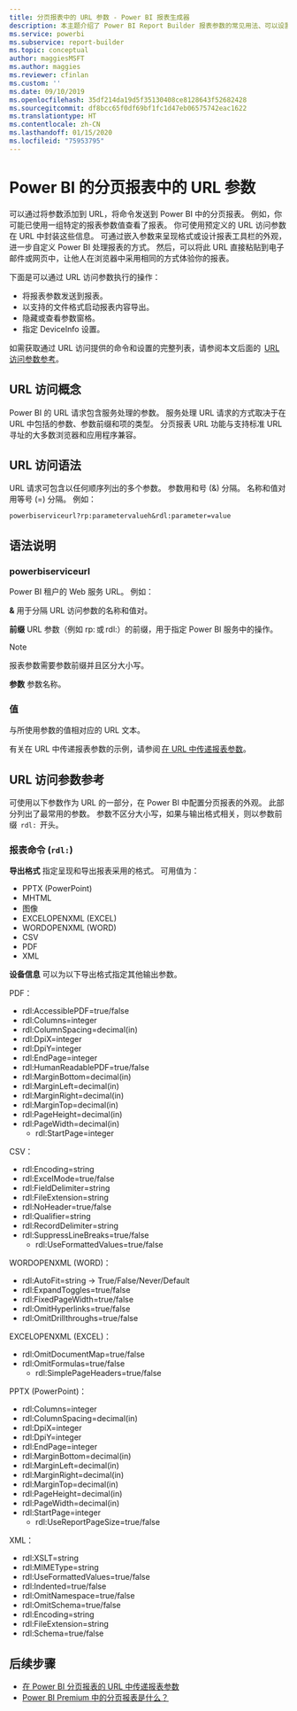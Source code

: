 ```yaml
---
title: 分页报表中的 URL 参数 - Power BI 报表生成器
description: 本主题介绍了 Power BI Report Builder 报表参数的常见用法、可以设置的属性等内容。
ms.service: powerbi
ms.subservice: report-builder
ms.topic: conceptual
author: maggiesMSFT
ms.author: maggies
ms.reviewer: cfinlan
ms.custom: ''
ms.date: 09/10/2019
ms.openlocfilehash: 35df214da19d5f35130408ce8128643f52682428
ms.sourcegitcommit: df8bcc65f0df69bf1fc1d47eb06575742eac1622
ms.translationtype: HT
ms.contentlocale: zh-CN
ms.lasthandoff: 01/15/2020
ms.locfileid: "75953795"
---
```

# <a name="url-parameters-in-paginated-reports-in-power-bi"></a>Power BI 的分页报表中的 URL 参数

可以通过将参数添加到 URL，将命令发送到 Power BI 中的分页报表。 例如，你可能已使用一组特定的报表参数值查看了报表。 你可使用预定义的 URL 访问参数在 URL 中封装这些信息。 可通过嵌入参数来呈现格式或设计报表工具栏的外观，进一步自定义 Power BI 处理报表的方式。 然后，可以将此 URL 直接粘贴到电子邮件或网页中，让他人在浏览器中采用相同的方式体验你的报表。 

下面是可以通过 URL 访问参数执行的操作： 

- 将报表参数发送到报表。 
- 以支持的文件格式启动报表内容导出。 
- 隐藏或查看参数窗格。 
- 指定 DeviceInfo 设置。 

如需获取通过 URL 访问提供的命令和设置的完整列表，请参阅本文后面的  [URL 访问参数参考](#url-access-parameter-reference)。 

## <a name="url-access-concepts"></a>URL 访问概念 

Power BI 的 URL 请求包含服务处理的参数。 服务处理 URL 请求的方式取决于在 URL 中包括的参数、参数前缀和项的类型。 分页报表 URL 功能与支持标准 URL 寻址的大多数浏览器和应用程序兼容。 

## <a name="url-access-syntax"></a>URL 访问语法 

URL 请求可包含以任何顺序列出的多个参数。 参数用和号 (&) 分隔。 名称和值对用等号 (=) 分隔。 例如：

```
powerbiserviceurl?rp:parametervalueh&rdl:parameter=value  
```

## <a name="syntax-description"></a>语法说明 

### <a name="powerbiserviceurl"></a>powerbiserviceurl 

Power BI 租户的 Web 服务 URL。 例如： 

**&** 用于分隔 URL 访问参数的名称和值对。

**前缀** URL 参数（例如 rp: 或 rdl:）的前缀，用于指定 Power BI 服务中的操作。 

> [!NOTE]
> 报表参数需要参数前缀并且区分大小写。 

**参数** 参数名称。 

### <a name="value"></a>值 

与所使用参数的值相对应的 URL 文本。 

有关在 URL 中传递报表参数的示例，请参阅 [在 URL 中传递报表参数](report-builder-url-pass-parameters.md)。

## <a name="url-access-parameter-reference"></a>URL 访问参数参考

可使用以下参数作为 URL 的一部分，在 Power BI 中配置分页报表的外观。 此部分列出了最常用的参数。 参数不区分大小写，如果与输出格式相关，则以参数前缀  `rdl:`  开头。  

### <a name="report-commands-rdl"></a>报表命令 (`rdl:`) 

**导出格式** 指定呈现和导出报表采用的格式。 可用值为：
 
- PPTX (PowerPoint)
- MHTML 
- 图像 
- EXCELOPENXML (EXCEL) 
- WORDOPENXML (WORD) 
- CSV 
- PDF 
- XML 

**设备信息** 可以为以下导出格式指定其他输出参数。 

PDF：

- rdl:AccessiblePDF=true/false
- rdl:Columns=integer
- rdl:ColumnSpacing=decimal(in)
- rdl:DpiX=integer
- rdl:DpiY=integer
- rdl:EndPage=integer
- rdl:HumanReadablePDF=true/false
- rdl:MarginBottom=decimal(in)
- rdl:MarginLeft=decimal(in)
- rdl:MarginRight=decimal(in)
- rdl:MarginTop=decimal(in)
- rdl:PageHeight=decimal(in)
- rdl:PageWidth=decimal(in)
    - rdl:StartPage=integer
    
CSV：

- rdl:Encoding=string
- rdl:ExcelMode=true/false
- rdl:FieldDelimiter=string
- rdl:FileExtension=string
- rdl:NoHeader=true/false
- rdl:Qualifier=string
- rdl:RecordDelimiter=string
- rdl:SuppressLineBreaks=true/false
    - rdl:UseFormattedValues=true/false
    
WORDOPENXML (WORD)：

- rdl:AutoFit=string -> True/False/Never/Default
- rdl:ExpandToggles=true/false
- rdl:FixedPageWidth=true/false
- rdl:OmitHyperlinks=true/false
- rdl:OmitDrillthroughs=true/false

EXCELOPENXML (EXCEL)：

- rdl:OmitDocumentMap=true/false
- rdl:OmitFormulas=true/false
    - rdl:SimplePageHeaders=true/false
    
PPTX (PowerPoint)：
 
- rdl:Columns=integer
- rdl:ColumnSpacing=decimal(in)
- rdl:DpiX=integer
- rdl:DpiY=integer
- rdl:EndPage=integer
- rdl:MarginBottom=decimal(in)
- rdl:MarginLeft=decimal(in)
- rdl:MarginRight=decimal(in)
- rdl:MarginTop=decimal(in)
- rdl:PageHeight=decimal(in)
- rdl:PageWidth=decimal(in)
- rdl:StartPage=integer
    - rdl:UseReportPageSize=true/false

XML：

- rdl:XSLT=string
- rdl:MIMEType=string
- rdl:UseFormattedValues=true/false
- rdl:Indented=true/false
- rdl:OmitNamespace=true/false
- rdl:OmitSchema=true/false
- rdl:Encoding=string
- rdl:FileExtension=string
- rdl:Schema=true/false

## <a name="next-steps"></a>后续步骤

- [在 Power BI 分页报表的 URL 中传递报表参数](report-builder-url-pass-parameters.md)
- [Power BI Premium 中的分页报表是什么？](paginated-reports-report-builder-power-bi.md)
